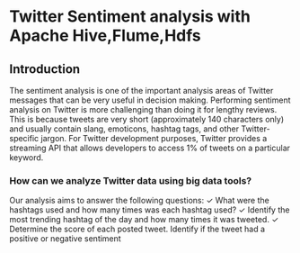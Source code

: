 # **Twitter Sentiment analysis with Apache Hive,Flume,Hdfs**

## Introduction
The sentiment analysis is one of the important analysis areas of Twitter messages that can be very useful in decision making. Performing sentiment analysis on Twitter is more challenging than doing it for lengthy reviews. This is because tweets are very short (approximately 140 characters only) and usually contain slang, emoticons, hashtag tags, and other Twitter-specific jargon. For Twitter development purposes, Twitter provides a streaming API that allows developers to access 1% of tweets on a particular keyword.

### How can we analyze Twitter data using **big data tools**? 
Our analysis aims to answer the following questions: 
✓ What were the hashtags used and how many times was each hashtag used? 
✓ Identify the most trending hashtag of the day and how many times it was tweeted. 
✓ Determine the score of each posted tweet. Identify if the tweet had a positive or negative sentiment


